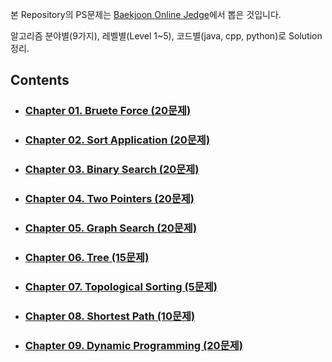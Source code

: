본 Repository의 PS문제는 [Baekjoon Online Jedge](https://www.acmicpc.net/)에서 뽑은 것입니다.

알고리즘 분야별(9가지), 레벨별(Level 1~5), 코드별(java, cpp, python)로 Solution 정리.

## Contents
- ### [Chapter 01. Bruete Force (20문제)](./01_Brute_Force/)
- ### [Chapter 02. Sort Application (20문제)](./02_Sort_Application/)
- ### [Chapter 03. Binary Search (20문제)](./03_Binary_Search/)
- ### [Chapter 04. Two Pointers (20문제)](./04_Two_Pointers/)
- ### [Chapter 05. Graph Search (20문제)](./05_Graph_Search/)
- ### [Chapter 06. Tree (15문제)](./06_Tree/)
- ### [Chapter 07. Topological Sorting (5문제)](./07_Topological_sorting/)
- ### [Chapter 08. Shortest Path (10문제)](./08_Shortest_Path/)
- ### [Chapter 09. Dynamic Programming (20문제)](./09_Dynamic_Programming/)
